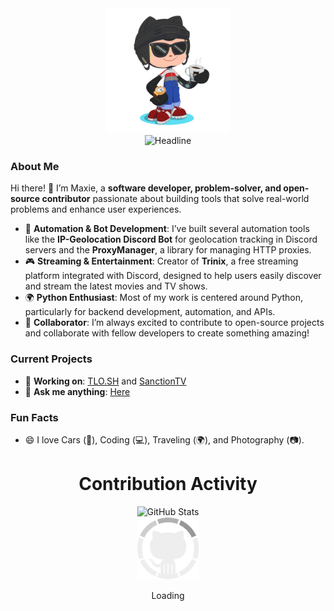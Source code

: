 <div align="center">
    <img src="https://raw.githubusercontent.com/AhmedFathyDev/AhmedFathyDev/main/GitHub.png" alt="" height="200">
</div>

<div align="center">
     <img src="https://readme-typing-svg.herokuapp.com?color=%236FDA44&size=32&center=true&vCenter=true&width=800&height=50&lines=Hey+there!+I%27m+Maxie+%F0%9F%91%8B;Developer+%7C+Open-Source+Contributor;Python+Lover+and+Problem+Solver%21" alt="Headline">
</div>

### About Me

Hi there! 👋 I’m Maxie, a **software developer, problem-solver, and open-source contributor** passionate about building tools that solve real-world problems and enhance user experiences.

- 🔧 **Automation & Bot Development**: I’ve built several automation tools like the **IP-Geolocation Discord Bot** for geolocation tracking in Discord servers and the **ProxyManager**, a library for managing HTTP proxies.
- 🎮 **Streaming & Entertainment**: Creator of **Trinix**, a free streaming platform integrated with Discord, designed to help users easily discover and stream the latest movies and TV shows.
- 🌍 **Python Enthusiast**: Most of my work is centered around Python, particularly for backend development, automation, and APIs.
- 🤝 **Collaborator**: I’m always excited to contribute to open-source projects and collaborate with fellow developers to create something amazing!

### Current Projects
- 🎯 **Working on**: [TLO.SH](https://tlo.sh) and [SanctionTV](https://sanction.tv)
- 💬 **Ask me anything**: [Here](https://github.com/osthread/osthread/issues)

### Fun Facts
- 😄 I love Cars (🚗), Coding (💻), Traveling (🌍), and Photography (📷).

<div align="center">
    <h1>Contribution Activity</h1>
    <img src="https://github-readme-stats.vercel.app/api?username=osthread&title_color=6FDA44&text_color=FFFFFF&show_icons=true&icon_color=6FDA44&include_all_commits=true&count_private=true&theme=dark" alt="GitHub Stats" height="200">
    <br>
</div>

<div align="center">
    <img src="https://raw.githubusercontent.com/AhmedFathyDev/AhmedFathyDev/main/GitHub.gif" alt="GitHub Octocat Logo" height="100">
    <p>Loading</p>
</div>
